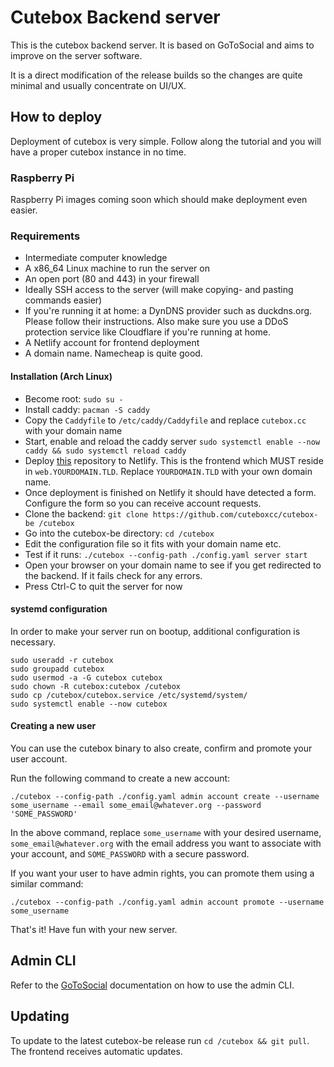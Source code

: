 # Cutebox Backend server

This is the cutebox backend server. It is based on GoToSocial and aims to improve on the server software.

It is a direct modification of the release builds so the changes are quite minimal and usually concentrate on UI/UX.

## How to deploy

Deployment of cutebox is very simple. Follow along the tutorial and you will have a proper cutebox instance in no time.

### Raspberry Pi

Raspberry Pi images coming soon which should make deployment even easier.

### Requirements

* Intermediate computer knowledge
* A x86_64 Linux machine to run the server on
* An open port (80 and 443) in your firewall
* Ideally SSH access to the server (will make copying- and pasting commands easier)
* If you're running it at home: a DynDNS provider such as duckdns.org. Please follow their instructions. Also make sure you use a DDoS protection service like Cloudflare if you're running at home.
* A Netlify account for frontend deployment
* A domain name. Namecheap is quite good.

#### Installation (Arch Linux)

* Become root: `sudo su -`
* Install caddy: `pacman -S caddy`
* Copy the `Caddyfile` to `/etc/caddy/Caddyfile` and replace `cutebox.cc` with your domain name
* Start, enable and reload the caddy server `sudo systemctl enable --now caddy && sudo systemctl reload caddy`
* Deploy [this](https://github.com/cuteboxcc/cutebox) repository to Netlify. This is the frontend which MUST reside in `web.YOURDOMAIN.TLD`. Replace `YOURDOMAIN.TLD` with your own domain name.
* Once deployment is finished on Netlify it should have detected a form. Configure the form so you can receive account requests.
* Clone the backend: `git clone https://github.com/cuteboxcc/cutebox-be /cutebox`
* Go into the cutebox-be directory: `cd /cutebox`
* Edit the configuration file so it fits with your domain name etc.
* Test if it runs: `./cutebox --config-path ./config.yaml server start`
* Open your browser on your domain name to see if you get redirected to the backend. If it fails check for any errors.
* Press Ctrl-C to quit the server for now

#### systemd configuration

In order to make your server run on bootup, additional configuration is necessary.

```
sudo useradd -r cutebox
sudo groupadd cutebox
sudo usermod -a -G cutebox cutebox
sudo chown -R cutebox:cutebox /cutebox
sudo cp /cutebox/cutebox.service /etc/systemd/system/
sudo systemctl enable --now cutebox
```

#### Creating a new user

You can use the cutebox binary to also create, confirm and promote your user account.

Run the following command to create a new account:

`./cutebox --config-path ./config.yaml admin account create --username some_username --email some_email@whatever.org --password 'SOME_PASSWORD'`

In the above command, replace `some_username` with your desired username, `some_email@whatever.org` with the email address you want to associate with your account, and `SOME_PASSWORD` with a secure password.

If you want your user to have admin rights, you can promote them using a similar command:

`./cutebox --config-path ./config.yaml admin account promote --username some_username`

That's it! Have fun with your new server.

## Admin CLI

Refer to the [GoToSocial](https://docs.gotosocial.org/en/latest/admin/cli/) documentation on how to use the admin CLI.

## Updating

To update to the latest cutebox-be release run `cd /cutebox && git pull`. The frontend receives automatic updates.
